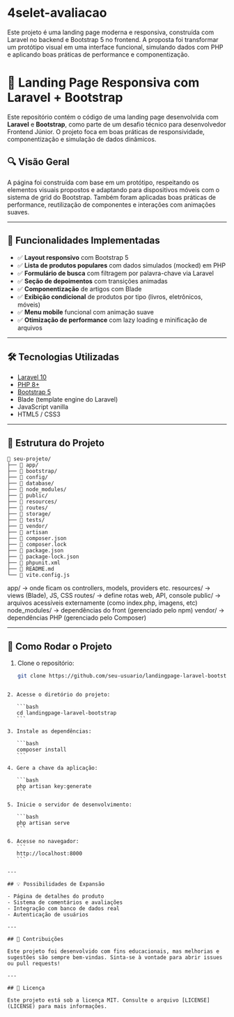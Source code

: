 # 4selet-avaliacao

Este projeto é uma landing page moderna e responsiva, construída com Laravel no backend e Bootstrap 5 no frontend. A proposta foi transformar um protótipo visual em uma interface funcional, simulando dados com PHP e aplicando boas práticas de performance e componentização.

# 📱 Landing Page Responsiva com Laravel + Bootstrap

Este repositório contém o código de uma landing page desenvolvida com **Laravel** e **Bootstrap**, como parte de um desafio técnico para desenvolvedor Frontend Júnior. O projeto foca em boas práticas de responsividade, componentização e simulação de dados dinâmicos.

## 🔍 Visão Geral

A página foi construída com base em um protótipo, respeitando os elementos visuais propostos e adaptando para dispositivos móveis com o sistema de grid do Bootstrap. Também foram aplicadas boas práticas de performance, reutilização de componentes e interações com animações suaves.

---

## 🚀 Funcionalidades Implementadas

- ✅ **Layout responsivo** com Bootstrap 5
- ✅ **Lista de produtos populares** com dados simulados (mocked) em PHP
- ✅ **Formulário de busca** com filtragem por palavra-chave via Laravel
- ✅ **Seção de depoimentos** com transições animadas
- ✅ **Componentização** de artigos com Blade
- ✅ **Exibição condicional** de produtos por tipo (livros, eletrônicos, móveis)
- ✅ **Menu mobile** funcional com animação suave
- ✅ **Otimização de performance** com lazy loading e minificação de arquivos

---

## 🛠️ Tecnologias Utilizadas

- [Laravel 10](https://laravel.com/)
- [PHP 8+](https://www.php.net/)
- [Bootstrap 5](https://getbootstrap.com/)
- Blade (template engine do Laravel)
- JavaScript vanilla
- HTML5 / CSS3

---

## 📂 Estrutura do Projeto

```
📁 seu-projeto/
├── 📁 app/
├── 📁 bootstrap/
├── 📁 config/
├── 📁 database/
├── 📁 node_modules/
├── 📁 public/
├── 📁 resources/
├── 📁 routes/
├── 📁 storage/
├── 📁 tests/
├── 📁 vendor/
├── 📄 artisan
├── 📄 composer.json
├── 📄 composer.lock
├── 📄 package.json
├── 📄 package-lock.json
├── 📄 phpunit.xml
├── 📄 README.md
└── 📄 vite.config.js

```

app/ → onde ficam os controllers, models, providers etc.
resources/ → views (Blade), JS, CSS
routes/ → define rotas web, API, console
public/ → arquivos acessíveis externamente (como index.php, imagens, etc)
node_modules/ → dependências do front (gerenciado pelo npm)
vendor/ → dependências PHP (gerenciado pelo Composer)

---

## 🧪 Como Rodar o Projeto

1. Clone o repositório:
   ```bash
   git clone https://github.com/seu-usuario/landingpage-laravel-bootstrap.git
   ```

````

2. Acesse o diretório do projeto:

   ```bash
   cd landingpage-laravel-bootstrap
   ```

3. Instale as dependências:

   ```bash
   composer install
   ```

4. Gere a chave da aplicação:

   ```bash
   php artisan key:generate
   ```

5. Inicie o servidor de desenvolvimento:

   ```bash
   php artisan serve
   ```

6. Acesse no navegador:
   ```
   http://localhost:8000
   ```

---

## 💡 Possibilidades de Expansão

- Página de detalhes do produto
- Sistema de comentários e avaliações
- Integração com banco de dados real
- Autenticação de usuários

---

## 🤝 Contribuições

Este projeto foi desenvolvido com fins educacionais, mas melhorias e sugestões são sempre bem-vindas. Sinta-se à vontade para abrir issues ou pull requests!

---

## 📄 Licença

Este projeto está sob a licença MIT. Consulte o arquivo [LICENSE](LICENSE) para mais informações.
````
